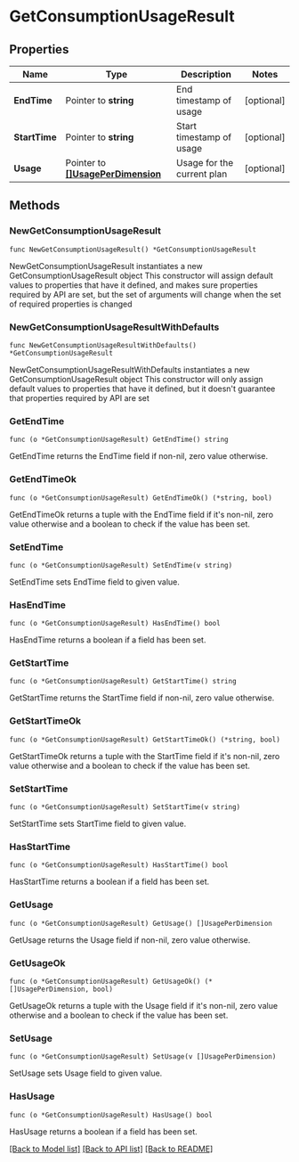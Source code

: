 # GetConsumptionUsageResult

## Properties

Name | Type | Description | Notes
------------ | ------------- | ------------- | -------------
**EndTime** | Pointer to **string** | End timestamp of usage | [optional] 
**StartTime** | Pointer to **string** | Start timestamp of usage | [optional] 
**Usage** | Pointer to [**[]UsagePerDimension**](UsagePerDimension.md) | Usage for the current plan | [optional] 

## Methods

### NewGetConsumptionUsageResult

`func NewGetConsumptionUsageResult() *GetConsumptionUsageResult`

NewGetConsumptionUsageResult instantiates a new GetConsumptionUsageResult object
This constructor will assign default values to properties that have it defined,
and makes sure properties required by API are set, but the set of arguments
will change when the set of required properties is changed

### NewGetConsumptionUsageResultWithDefaults

`func NewGetConsumptionUsageResultWithDefaults() *GetConsumptionUsageResult`

NewGetConsumptionUsageResultWithDefaults instantiates a new GetConsumptionUsageResult object
This constructor will only assign default values to properties that have it defined,
but it doesn't guarantee that properties required by API are set

### GetEndTime

`func (o *GetConsumptionUsageResult) GetEndTime() string`

GetEndTime returns the EndTime field if non-nil, zero value otherwise.

### GetEndTimeOk

`func (o *GetConsumptionUsageResult) GetEndTimeOk() (*string, bool)`

GetEndTimeOk returns a tuple with the EndTime field if it's non-nil, zero value otherwise
and a boolean to check if the value has been set.

### SetEndTime

`func (o *GetConsumptionUsageResult) SetEndTime(v string)`

SetEndTime sets EndTime field to given value.

### HasEndTime

`func (o *GetConsumptionUsageResult) HasEndTime() bool`

HasEndTime returns a boolean if a field has been set.

### GetStartTime

`func (o *GetConsumptionUsageResult) GetStartTime() string`

GetStartTime returns the StartTime field if non-nil, zero value otherwise.

### GetStartTimeOk

`func (o *GetConsumptionUsageResult) GetStartTimeOk() (*string, bool)`

GetStartTimeOk returns a tuple with the StartTime field if it's non-nil, zero value otherwise
and a boolean to check if the value has been set.

### SetStartTime

`func (o *GetConsumptionUsageResult) SetStartTime(v string)`

SetStartTime sets StartTime field to given value.

### HasStartTime

`func (o *GetConsumptionUsageResult) HasStartTime() bool`

HasStartTime returns a boolean if a field has been set.

### GetUsage

`func (o *GetConsumptionUsageResult) GetUsage() []UsagePerDimension`

GetUsage returns the Usage field if non-nil, zero value otherwise.

### GetUsageOk

`func (o *GetConsumptionUsageResult) GetUsageOk() (*[]UsagePerDimension, bool)`

GetUsageOk returns a tuple with the Usage field if it's non-nil, zero value otherwise
and a boolean to check if the value has been set.

### SetUsage

`func (o *GetConsumptionUsageResult) SetUsage(v []UsagePerDimension)`

SetUsage sets Usage field to given value.

### HasUsage

`func (o *GetConsumptionUsageResult) HasUsage() bool`

HasUsage returns a boolean if a field has been set.


[[Back to Model list]](../README.md#documentation-for-models) [[Back to API list]](../README.md#documentation-for-api-endpoints) [[Back to README]](../README.md)


